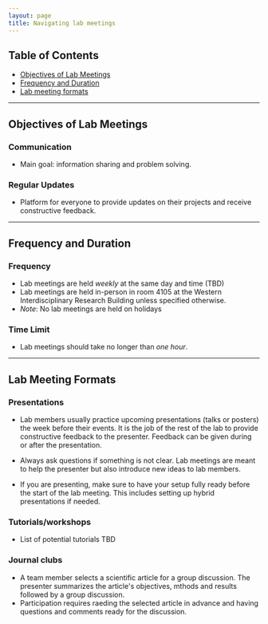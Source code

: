 ```yaml
---
layout: page
title: Navigating lab meetings
---
```


## Table of Contents
- [Objectives of Lab Meetings](#objectives-of-lab-meetings)
- [Frequency and Duration](#frequency-and-duration)
- [Lab meeting formats](#lab-meeting-formats)

---

## Objectives of Lab Meetings

### Communication
- Main goal: information sharing and problem solving.
  
### Regular Updates
- Platform for everyone to provide updates on their projects and receive constructive feedback.

---

## Frequency and Duration

### Frequency
- Lab meetings are held *weekly* at the same day and time (TBD)
- Lab meetings are held in-person in room 4105 at the Western Interdisciplinary Research Building unless specified otherwise.
- *Note*: No lab meetings are held on holidays

### Time Limit
- Lab meetings should take no longer than *one hour*.

---

## Lab Meeting Formats

### Presentations
- Lab members usually practice upcoming presentations (talks or posters) the week before their events. It is the job of the rest of the lab to provide constructive feedback to the presenter. Feedback can be given during or after the presentation.

- Always ask questions if something is not clear. Lab meetings are meant to help the presenter but also introduce new ideas to lab members.

- If you are presenting, make sure to have your setup fully ready before the start of the lab meeting. This includes setting up hybrid presentations if needed.


### Tutorials/workshops
- List of potential tutorials TBD

### Journal clubs
- A team member selects a scientific article for a group discussion. The presenter summarizes the article's objectives, mthods and results followed by a group discussion.
- Participation requires raeding the selected article in advance and having questions and comments ready for the discussion.